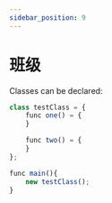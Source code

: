 ```yaml
---
sidebar_position: 9
---
```


# 班级


Classes can be declared:

```jsx
class testClass = {
    func one() = {
    }

    func two() = {
    }
};

func main(){
    new testClass();
}

```